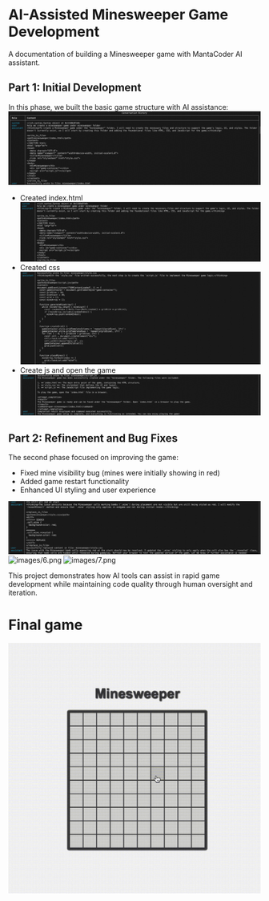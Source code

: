 # AI-Assisted Minesweeper Game Development

A documentation of building a Minesweeper game with MantaCoder AI assistant.

## Part 1: Initial Development

In this phase, we built the basic game structure with AI assistance:
![images/1.png](images/1.png)

- Created index.html ![images/2.png](images/2.png)
- Created css ![images/3.png](images/3.png)
- Create js and open the game ![images/4.png](images/4.png)


## Part 2: Refinement and Bug Fixes

The second phase focused on improving the game:

- Fixed mine visibility bug (mines were initially showing in red)
- Added game restart functionality
- Enhanced UI styling and user experience

![images/4.png](images/5.png)
![images/6.png](images/6.png)
![images/7.png](images/7.png)


This project demonstrates how AI tools can assist in rapid game development while maintaining code quality through human oversight and iteration.

# Final game

![images/ms.gif](images/ms.gif)
